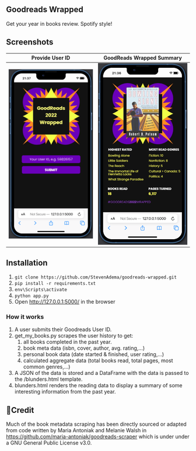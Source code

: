 ## Goodreads Wrapped

Get your year in books review. Spotify style!

## Screenshots
Provide User ID             |  GoodReads Wrapped Summary
:-------------------------:|:-------------------------:
![](/static/wrapped_sample_1.png)  |  ![](static/wrapped_sample_2.png)

## Installation

1. ``` git clone https://github.com/StevenAdema/goodreads-wrapped.git ```
2. ``` pip install -r requirements.txt ```
3. ```env\Scripts\activate```
4. ```python app.py```
5. Open http://127.0.0.1:5000/ in the browser

### How it works
1. A user submits their Goodreads User ID.
2. get_my_books.py scrapes the user history to get:
      1. all books completed in the past year.
      2. book meta data (isbn, cover, author, avg. rating,...)
      3. personal book data (date started & finished, user rating,...)
      4. calculated aggregate data (total books read, total pages, most common genres,...)
3. A JSON of the data is stored and a DataFrame with the data is passed to the /blunders.html template.
4. blunders.html renders the reading data to display a summary of some interesting information from the past year.

## 🙏Credit
Much of the book metadata scraping has been directly sourced or adapted from code written by Maria Antoniak and Melanie Walsh in https://github.com/maria-antoniak/goodreads-scraper which is under under a GNU General Public License v3.0.